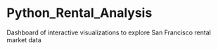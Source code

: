 # Python_Rental_Analysis
Dashboard of interactive visualizations to explore San Francisco rental market data
